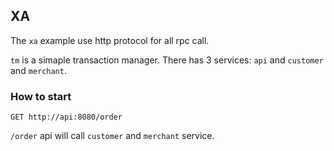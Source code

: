 ## XA
The `xa` example use http protocol for all rpc call.

`tm` is a simaple transaction manager. There has 3 services: `api` and `customer` and `merchant`.

### How to start
```
GET http://api:8080/order
```
`/order` api will call `customer` and `merchant` service.
